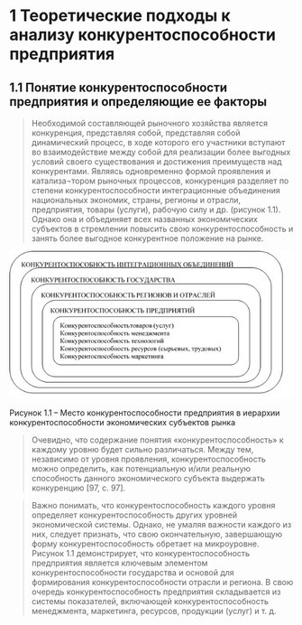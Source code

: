 # 1 Теоретические подходы к анализу конкурентоспособности предприятия 

## 1.1 Понятие конкурентоспособности предприятия и определяющие ее факторы

> Необходимой составляющей рыночного хозяйства является конкуренция, представляя собой, представляя собой динамический процесс, в ходе которого его участники вступают во взаимодействие между собой для реализации более выгодных условий своего существования и достижения преимуществ над конкурентами. Являясь одновременно формой проявления и катализа¬тором рыночных процессов, конкуренция разделяет по степени конкурентоспособности интеграционные объединения национальных экономик, страны, регионы и отрасли, предприятия, товары (услуги), рабочую силу и др. (рисунок 1.1). Однако она и объединяет всех названных экономических субъектов в стремлении повысить свою конкурентоспособность и занять более выгодное конкурентное положение на рынке. 

![Рисунок 1.1 – Место конкурентоспособности предприятия в иерархии конкурентоспособности экономических субъектов рынка](/файл1.jpg)

Рисунок 1.1 – Место конкурентоспособности предприятия в иерархии конкурентоспособности экономических субъектов рынка

> Очевидно, что содержание понятия «конкурентоспособность» к каждому уровню будет сильно различаться. Между тем, независимо от уровня проявления, конкурентоспособность можно определить, как потенциальную и/или реальную способность данного экономического субъекта выдержать конкуренцию [97, с. 97]. 

> Важно понимать, что конкурентоспособность каждого уровня определяет конкурентоспособность других уровней экономической системы. Однако, не умаляя важности каждого из них, следует признать, что свою окончательную, завершающую форму конкурентоспособность обретает на микроуровне. Рисунок 1.1 демонстрирует, что конкурентоспособность предприятия является ключевым элементом конкурентоспособности государства и основой для формирования конкурентоспособности отрасли и региона. В свою очередь конкурентоспособность предприятия складывается из системы показателей, включающей конкурентоспособность менеджмента, маркетинга, ресурсов, продукции (услуг) и т. д. 